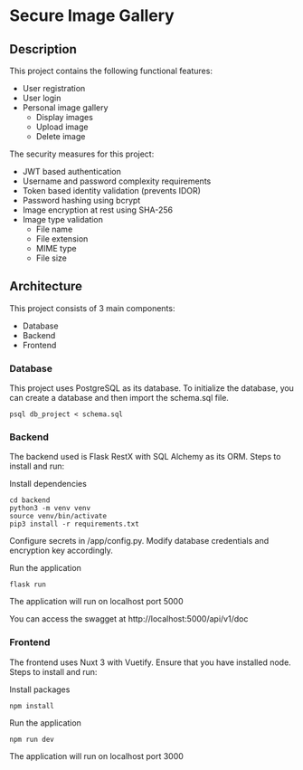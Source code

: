 # Secure Image Gallery

## Description

This project contains the following functional features:

* User registration
* User login
* Personal image gallery
  * Display images
  * Upload image
  * Delete image

The security measures for this project:

* JWT based authentication
* Username and password complexity requirements
* Token based identity validation (prevents IDOR)
* Password hashing using bcrypt
* Image encryption at rest using SHA-256
* Image type validation
  * File name
  * File extension
  * MIME type
  * File size

## Architecture

This project consists of 3 main components:

* Database
* Backend
* Frontend

### Database

This project uses PostgreSQL as its database. To initialize the database, you can create a database and then import the schema.sql file.

```
psql db_project < schema.sql
```

### Backend

The backend used is Flask RestX with SQL Alchemy as its ORM. Steps to install and run:

Install dependencies

```
cd backend
python3 -m venv venv
source venv/bin/activate
pip3 install -r requirements.txt
```

Configure secrets in /app/config.py. Modify database credentials and encryption key accordingly.

Run the application

```
flask run
```

The application will run on localhost port 5000

You can access the swagget at http://localhost:5000/api/v1/doc

### Frontend

The frontend uses Nuxt 3 with Vuetify. Ensure that you have installed node. Steps to install and run:

Install packages

```
npm install
```

Run the application

```
npm run dev
```

The application will run on localhost port 3000
